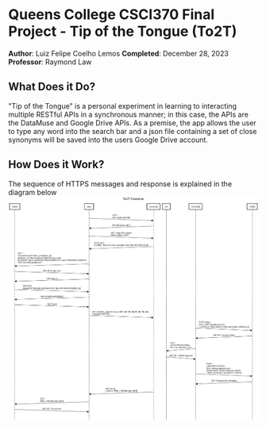 # Queens College CSCI370 Final Project - Tip of the Tongue (To2T)
**Author**: Luiz Felipe Coelho Lemos
**Completed**: December 28, 2023
**Professor**: Raymond Law

## What Does it Do?
"Tip of the Tongue" is a personal experiment in learning to interacting multiple RESTful APIs in a synchronous manner; in this case, the APIs are the DataMuse and Google Drive APIs. As a premise, the app allows the user to type any word into the search bar and a json file containing a set of close synonyms will be saved into the users Google Drive account.

## How Does it Work?
The sequence of HTTPS messages and response is explained in the diagram below
![Alt text](to2t_sequence.png)
